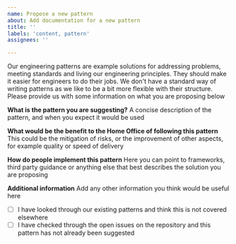 ```yaml
---
name: Propose a new pattern
about: Add documentation for a new pattern 
title: ''
labels: 'content, pattern'
assignees: ''

---
```


Our engineering patterns are example solutions for addressing problems, meeting standards and living our engineering principles. They should make it easier for engineers to do their jobs. We don't have a standard way of writing patterns as we like to be a bit more flexible with their structure. Please provide us with some information on what you are proposing below

**What is the pattern you are suggesting?**
A concise description of the pattern, and when you expect it would be used

**What would be the benefit to the Home Office of following this pattern**
This could be the mitigation of risks, or the improvement of other aspects, for example quality or speed of delivery

**How do people implement this pattern**
Here you can point to frameworks, third party guidance or anything else that best describes the solution you are proposing

**Additional information**
Add any other information you think would be useful here

- [ ] I have looked through our existing patterns and think this is not covered elsewhere
- [ ] I have checked through the open issues on the repository and this pattern has not already been suggested
